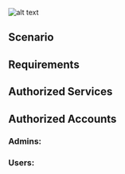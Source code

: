 ![alt text](https://www.google.com/url?sa=i&url=https%3A%2F%2Fwww.cleanpng.com%2Fpng-logo-walter-white-vector-graphics-television-show-6314276%2F&psig=AOvVaw0L7OS6SIEN906Dm8E0WaUL&ust=1665263452494000&source=images&cd=vfe&ved=0CAsQjRxqFwoTCJjh1vWDz_oCFQAAAAAdAAAAABAE)

## Scenario  

## Requirements  


## Authorized Services  


## Authorized Accounts  
### Admins:  


### Users:  
